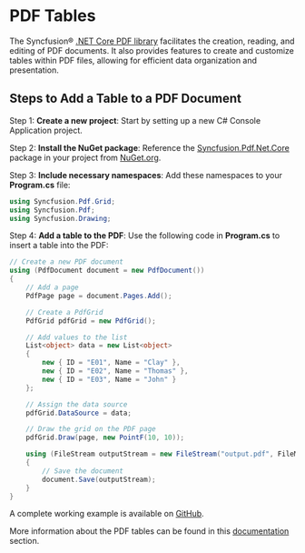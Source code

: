 # PDF Tables

The Syncfusion&reg; [.NET Core PDF library](https://www.syncfusion.com/document-processing/pdf-framework/net-core/pdf-library) facilitates the creation, reading, and editing of PDF documents. It also provides features to create and customize tables within PDF files, allowing for efficient data organization and presentation.

## Steps to Add a Table to a PDF Document

Step 1: **Create a new project**: Start by setting up a new C# Console Application project.

Step 2: **Install the NuGet package**: Reference the [Syncfusion.Pdf.Net.Core](https://www.nuget.org/packages/Syncfusion.Pdf.Net.Core/) package in your project from [NuGet.org](https://www.nuget.org/).

Step 3: **Include necessary namespaces**: Add these namespaces to your **Program.cs** file:

   ```csharp
   using Syncfusion.Pdf.Grid;
   using Syncfusion.Pdf;
   using Syncfusion.Drawing;
   ```

Step 4: **Add a table to the PDF**: Use the following code in **Program.cs** to insert a table into the PDF:

   ```csharp
   // Create a new PDF document
   using (PdfDocument document = new PdfDocument())
   {
       // Add a page
       PdfPage page = document.Pages.Add();

       // Create a PdfGrid
       PdfGrid pdfGrid = new PdfGrid();

       // Add values to the list
       List<object> data = new List<object>
       {
           new { ID = "E01", Name = "Clay" },
           new { ID = "E02", Name = "Thomas" },
           new { ID = "E03", Name = "John" }
       };

       // Assign the data source
       pdfGrid.DataSource = data;

       // Draw the grid on the PDF page
       pdfGrid.Draw(page, new PointF(10, 10));

       using (FileStream outputStream = new FileStream("output.pdf", FileMode.Create, FileAccess.Write))
       {
           // Save the document
           document.Save(outputStream);
       }
   }
   ```

A complete working example is available on [GitHub](https://github.com/SyncfusionExamples/PDF-Examples/tree/master/Table/PdfGrid/Create-table-from-data-source-in-a-PDF/.NET).

More information about the PDF tables can be found in this [documentation](https://help.syncfusion.com/document-processing/pdf/pdf-library/net/working-with-tables) section.